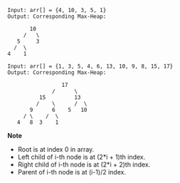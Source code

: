

```
Input: arr[] = {4, 10, 3, 5, 1}  
Output: Corresponding Max-Heap:

       10  
     /   \  
   5     3  
  /  \  
4    1

Input: arr[] = {1, 3, 5, 4, 6, 13, 10, 9, 8, 15, 17}  
Output: Corresponding Max-Heap:

                 17  
              /      \  
          15         13  
         /    \      /  \  
       9      6    5   10  
     / \    /  \  
   4   8  3    1
```

**Note**
- Root is at index 0 in array.
- Left child of i-th node is at (2*i + 1)th index.
- Right child of i-th node is at (2*i + 2)th index.
- Parent of i-th node is at (i-1)/2 index.

